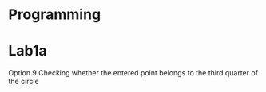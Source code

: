 # Programming
# Lab1a
Option 9
Checking whether the entered point belongs to the third quarter of the circle
